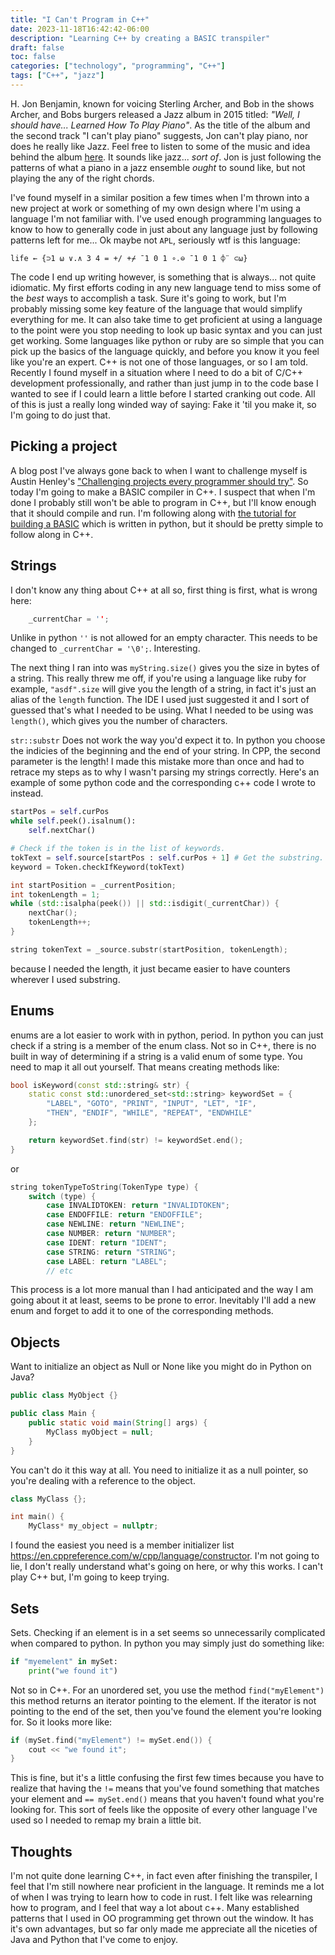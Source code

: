 ```yaml
---
title: "I Can't Program in C++"
date: 2023-11-18T16:42:42-06:00
description: "Learning C++ by creating a BASIC transpiler"
draft: false
toc: false
categories: ["technology", "programming", "C++"]
tags: ["C++", "jazz"]
---
```


H. Jon Benjamin, known for voicing Sterling Archer, and Bob in the shows Archer, and Bobs burgers released a Jazz album in 2015 titled: _"Well, I should have... Learned How To Play Piano"_. As the title of the album and the second track "I can't play piano" suggests, Jon can't play piano, nor does he really like Jazz. Feel free to listen to some of the music and idea behind the album [here](https://youtu.be/JuKJkghC2u0). It sounds like jazz... _sort of_. Jon is just following the patterns of what a piano in a jazz ensemble _ought_ to sound like, but not playing the any of the right chords.

I've found myself in a similar position a few times when I'm thrown into a new project at work or something of my own design where I'm using a language I'm not familiar with. I've used enough programming languages to know to how to generally code in just about any language just by following patterns left for me... Ok maybe not `APL`, seriously wtf is this language:

```apl
life ← {⊃1 ⍵ ∨.∧ 3 4 = +/ +⌿ ¯1 0 1 ∘.⊖ ¯1 0 1 ⌽¨ ⊂⍵}
```

The code I end up writing however, is something that is always... not quite idiomatic. My first efforts coding in any new language tend to miss some of the _best_ ways to accomplish a task. Sure it's going to work, but I'm probably missing some key feature of the language that would simplify everything for me. It can also take time to get proficient at using a language to the point were you stop needing to look up basic syntax and you can just get working. Some languages like python or ruby are so simple that you can pick up the basics of the language quickly, and before you know it you feel like you're an expert. C++ is not one of those languages, or so I am told. Recently I found myself in a situation where I need to do a bit of C/C++ development professionally, and rather than just jump in to the code base I wanted to see if I could learn a little before I started cranking out code. All of this is just a really long winded way of saying: Fake it 'til you make it, so I'm going to do just that.

## Picking a project 
A blog post I've always gone back to when I want to challenge myself is Austin Henley's ["Challenging projects every programmer should try"](https://austinhenley.com/blog/challengingprojects.html). So today I'm going to make a BASIC compiler in C++. I suspect that when I'm done I probably still won't be able to program in C++, but I'll know enough that it should compile and run. I'm following along with [the tutorial for building a BASIC](https://austinhenley.com/blog/teenytinycompiler1.html) which is written in python, but it should be pretty simple to follow along in C++.



## Strings

I don't know any thing about C++ at all so, first thing is first, what is wrong here:

```c++
    _currentChar = '';
```

Unlike in python `''` is not allowed for an empty character. This needs to be changed to `_currentChar = '\0';`. Interesting.

The next thing I ran into was `myString.size()` gives you the size in bytes of a string. This really threw me off, if you're using a language like ruby for example, `"asdf".size` will give you the length of a string, in fact it's just an alias of the `length` function. The IDE I used just suggested it and I sort of guessed that's what I needed to be using. What I needed to be using was `length()`, which gives you the number of characters.

`str::substr` Does not work the way you'd expect it to. In python you choose the indicies of the beginning and the end of your string. In CPP, the second parameter is the length! I made this mistake more than once and had to retrace my steps as to why I wasn't parsing my strings correctly. Here's an example of some python code and the corresponding c++ code I wrote to instead. 

```python
startPos = self.curPos
while self.peek().isalnum():
    self.nextChar()

# Check if the token is in the list of keywords.
tokText = self.source[startPos : self.curPos + 1] # Get the substring.
keyword = Token.checkIfKeyword(tokText)
```

```c++
int startPosition = _currentPosition;
int tokenLength = 1;
while (std::isalpha(peek()) || std::isdigit(_currentChar)) {
    nextChar();
    tokenLength++;
}

string tokenText = _source.substr(startPosition, tokenLength);
```

because I needed the length, it just became easier to have counters wherever I used substring.


## Enums

enums are a lot easier to work with in python, period. In python you can just check if a string is a member of the enum class. Not so in C++, there is no built in way of determining if a string is a valid enum of some type. You need to map it all out yourself. That means creating methods like:



```c++
bool isKeyword(const std::string& str) {
	static const std::unordered_set<std::string> keywordSet = {
		"LABEL", "GOTO", "PRINT", "INPUT", "LET", "IF",
		"THEN", "ENDIF", "WHILE", "REPEAT", "ENDWHILE"
	};

	return keywordSet.find(str) != keywordSet.end();
}
```

or

```c++
string tokenTypeToString(TokenType type) {
    switch (type) {
        case INVALIDTOKEN: return "INVALIDTOKEN";
        case ENDOFFILE: return "ENDOFFILE";
        case NEWLINE: return "NEWLINE";
        case NUMBER: return "NUMBER";
        case IDENT: return "IDENT";
        case STRING: return "STRING";
        case LABEL: return "LABEL";
        // etc
```

This process is a lot more manual than I had anticipated and the way I am going about it at least, seems to be prone to error. Inevitably I'll add a new enum and forget to add it to one of the corresponding methods.


## Objects

Want to initialize an object as Null or None like you might do in Python on Java?

```java
public class MyObject {}

public class Main {
    public static void main(String[] args) {
        MyClass myObject = null;
    }
}
```

You can't do it this way at all. You need to initialize it as a null pointer, so you're dealing with a reference to the object.

```c++
class MyClass {};

int main() {
    MyClass* my_object = nullptr;
```

I found the easiest you need is a member initializer list https://en.cppreference.com/w/cpp/language/constructor. I'm not going to lie, I don't really understand what's going on here, or why this works. I can't play C++ but, I'm going to keep trying.

## Sets

Sets. Checking if an element is in a set seems so unnecessarily complicated when compared to python. In python you may simply just do something like:

```python
if "myemelent" in mySet:
    print("we found it")
```

Not so in C++. For an unordered set, you use the method `find("myElement")` this method returns an iterator pointing to the element. If the iterator is not pointing to the end of the set, then you've found the element you're looking for. So it looks more like:

```c++
if (mySet.find("myElement") != mySet.end()) {
    cout << "we found it";
}
```

This is fine, but it's a little confusing the first few times because you have to realize that having the `!=` means that you've found something that matches your element and `== mySet.end()` means that you haven't found what you're looking for. This sort of feels like the opposite of every other language I've used so I needed to remap my brain a little bit.

## Thoughts

I'm not quite done learning C++, in fact even after finishing the transpiler, I feel that I'm still nowhere near proficient in the language. It reminds me a lot of when I was trying to learn how to code in rust. I felt like was relearning how to program, and I feel that way a lot about c++. Many established patterns that I used in OO programming get thrown out the window. It has it's own advantages, but so far only made me appreciate all the niceties of Java and Python that I've come to enjoy.